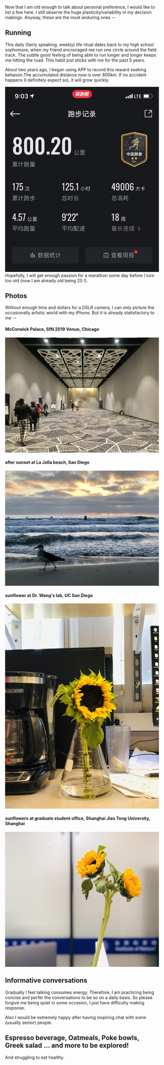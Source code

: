 Now that I am old enough to talk about personal preference, I would like to list a few here. I still observe the huge plasticity/variability in my decision makings. Anyway, these are the most enduring ones -- 

## Running
This daily (fairly speaking, weekly) life ritual dates back to my high school sophomore, when my friend encouraged me run one circle around the field track. The subtle good feeling of being able to run longer and longer keeps me hitting the road. This habit just sticks with me for the past 5 years.   

About two years ago, I began using APP to record this reward seeking behavior.The accumulated distance now is over 800km. If no accident happens (I definitely expect so), it will grow quickly.

![](IMG_7220.jpg)
Hopefully, I will get enough passion for a marathon some day before I turn too old (now I am already old being 20 !).

## Photos
Without enough time and dollars for a DSLR camera, I can only picture the occasionally artistic world with my iPhone. But it is already statisfactory to me --

#### McCorwick Palace, SfN 2019 Venue, Chicago
![](IMG_7261.JPG)
#### after sunset at La Jolla beach, San Diego
![](IMG_5368.jpg)
#### sunflower at Dr. Wang's lab, UC San Diego
![](IMG_7154.jpg)
#### sunflowers at graduate student office, Shanghai Jiao Tong University, Shanghai
![](IMG_4644.JPG)

## Informative conversations
Gradually I feel talking consumes energy. Therefore, I am practicing being concise and perfer the conversations to be so on a daily basis. So please forgive me being quiet in some occasion, I just have difficulty making response. 

Also I would be extremely happy after having inspiring chat with some (usually senior) people.

## Espresso beverage, Oatmeals, Poke bowls, Greek salad ... and more to be explored! 
And struggling to eat healthy.
